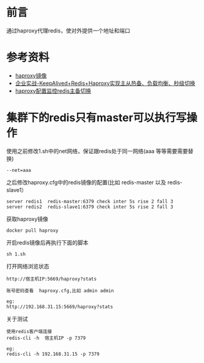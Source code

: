 # 前言
通过haproxy代理redis，使对外提供一个地址和端口


# 参考资料

* [haproxy镜像](https://hub.docker.com/_/haproxy/)
* [企业实战-KeepAlived+Redis+Haproxy实现主从热备、负载均衡、秒级切换](http://blog.51cto.com/yw666/1940272)
* [haproxy配置监控redis主备切换](https://blog.csdn.net/gsying1474/article/details/49179651)

# 集群下的redis只有master可以执行写操作

使用之前修改1.sh中的net网络，保证跟redis处于同一网络(aaa 等等需要需要替换)

```
--net=aaa 
```

之后修改haproxy.cfg中的redis镜像的配置(比如 redis-master 以及 redis-slave1）

```
server redis1  redis-master:6379 check inter 5s rise 2 fall 3
server redis2  redis-slave1:6379 check inter 5s rise 2 fall 3
```

获取haproxy镜像

```
docker pull haproxy
```

开启redis镜像后再执行下面的脚本

```
sh 1.sh
```

打开网络浏览状态

```
http://宿主机IP:5669/haproxy?stats 

账号密码查看  haproxy.cfg,比如 admin admin

eg:
http://192.168.31.15:5669/haproxy?stats
```


关于测试

```
使用redis客户端连接
redis-cli -h  宿主机IP -p 7379

eg:
redis-cli -h 192.168.31.15 -p 7379
```
